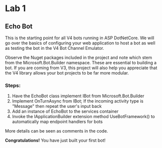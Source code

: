 # Lab 1
## Echo Bot
This is the starting point for all V4 bots running in ASP DotNetCore. We will go over the basics of configuring your web application to host a bot as well as testing the bot in the V4 Bot Channel Emulator.

Observe the Nuget packages included in the project and note which stem from the Microsoft.Bot.Builder namespace. These are essential to building a bot. If you are coming from V3, this project will also help you appreciate that the V4 library allows your bot projects to be far more modular.

### Steps:
1. Have the EchoBot class implement IBot from Microsoft.Bot.Builder
2. Implement OnTurnAsync from IBot; If the incoming activity type is "Message" then repeat the user's input back
3. Add an instance of EchoBot to the services container
4. Invoke the IApplicationBuilder extension method UseBotFramework() to automatically map endpoint handlers for bots

More details can be seen as comments in the code.


**Congratulations!** You have just built your first bot!